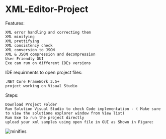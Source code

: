# XML-Editor-Project
Features:

    XML error handling and correcting them
    XML minifying
    XML prettifying
    XML consistency check
    XML conversion to JSON
    XML & JSON compression and decompression
    User Friendly GUI
    Exe can run on different IDEs versions



IDE requirments to open project files:

    .NET Core FrameWork 3.5+    
    project working on Visual Studio
  
Steps:

    Download Project Folder    
    Run Solution Visual Studio to check Code implementation - ( Make sure to view the solutione explorer window from View list)
    Run Exe to run the project directly
    upload your xml samples using open file in GUI as Shown in Figure:
    
    
  ![minifies](https://user-images.githubusercontent.com/41831294/125723379-99b7f88c-49e5-4287-956c-56fc21069eae.png)
